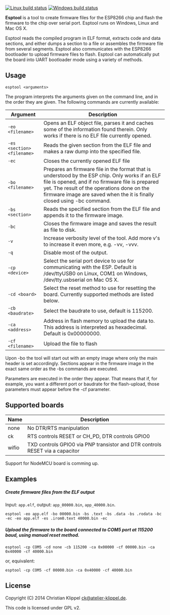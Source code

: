 [![Linux build status](http://img.shields.io/travis/igrr/esptool-ck.svg)](https://travis-ci.org/igrr/esptool-ck)
[![Windows build status](http://img.shields.io/appveyor/ci/igrr/esptool-ck.svg)](https://ci.appveyor.com/project/igrr/esptool-ck)


**Esptool** is a tool to create firmware files for the ESP8266 chip and flash the firmware to the chip over serial port. Esptool runs on Windows, Linux and Mac OS X.

Esptool reads the compiled program in ELF format, extracts code and data sections, and either dumps a section to a file or assembles the firmware file from several segments. Esptool also communicates with the ESP8266 bootloader to upload firmware files to flash. Esptool can automatically put the board into UART bootloader mode using a variety of methods.

Usage
-----
```
esptool <arguments>
```

The program interprets the arguments given on the command line, and in the order they are given.
The following commands are currently available:

Argument | Description
---------|-------------
```-eo <filename>``` | Opens an ELF object file, parses it and caches some of the information found therein. Only works if there is no ELF file currently opened.
```-es <section> <filename>``` | Reads the given section from the ELF file and makes a raw dump into the specified file.
```-ec``` | Closes the currently opened ELF file
```-bo <filename> ```| Prepares an firmware file in the format that is understood by the ESP chip. Only works if an ELF file is opened, and if no firmware file is prepared yet. The result of the operations done on the firmware image are saved when the it is finally closed using -bc command.
```-bs <section>``` | Reads the specified section from the ELF file and appends it to the firmware image.
```-bc``` | Closes the firmware image and saves the result as file to disk.
```-v``` | Increase verbosity level of the tool. Add more v's to increase it even more, e.g. -vv, -vvv.
```-q``` | Disable most of the output.
```-cp <device>``` | Select the serial port device to use for communicating with the ESP. Default is /dev/ttyUSB0 on Linux, COM1 on Windows, /dev/tty.usbserial on Mac OS X.
```-cd <board>``` | Select the reset method to use for resetting the board. Currently supported methods are listed below.
```-cb <baudrate>``` | Select the baudrate to use, default is 115200.
```-ca <address>``` | Address in flash memory to upload the data to. This address is interpreted as hexadecimal. Default is 0x00000000.
```-cf <filename>``` | Upload the file to flash

Upon -bo the tool will start out with an empty image where only
the main header is set accordingly. Sections appear in the
firmware image in the exact same order as the -bs commands
are executed.

Parameters are executed in the order they appear. That means
that if, for example, you want a different port or baudrate
for the flash-upload, those parameters must appear before
the -cf parameter.

Supported boards
----------------

Name       | Description
-----------|-------------
none       | No DTR/RTS manipulation
ck         | RTS controls RESET or CH_PD, DTR controls GPIO0
wifio      | TXD controls GPIO0 via PNP transistor and DTR controls RESET via a capacitor

Support for NodeMCU board is comming up.

Examples
--------

##### Create firmware files from the ELF output
Input: ```app.elf```, output: ```app_00000.bin```, ```app_40000.bin```.
```
esptool -eo app.elf -bo 00000.bin -bs .text -bs .data -bs .rodata -bc -ec -eo app.elf -es .irom0.text 40000.bin -ec
```

##### Upload the firmware to the board connected to COM5 port at 115200 baud, using manual reset method.
```
esptool -cp COM5 -cd none -cb 115200 -ca 0x00000 -cf 00000.bin -ca 0x40000 -cf 40000.bin
```
or, equivalent:
```
esptool -cp COM5 -cf 00000.bin -ca 0x40000 -cf 40000.bin
```


License
-------
Copyright (C) 2014 Christian Klippel <ck@atelier-klippel.de>.

This code is licensed under GPL v2.


